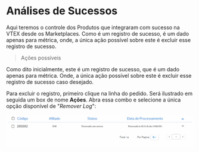 # Análises de Sucessos
Aqui teremos o controle dos Produtos que integraram com sucesso na VTEX desde os Marketplaces. Como é um registro de sucesso, é um dado apenas para métrica, onde, a única ação possível sobre este é excluir esse registro de sucesso.
> Ações possíveis

Como dito inicialmente, este é um registro de sucesso, que é um dado apenas para métrica. Onde, a única ação possível sobre este é excluir esse registro de sucesso caso desejado.

Para excluir o registro, primeiro clique na linha do pedido. Será ilustrado em seguida um box de nome **Ações**. Abra essa combo e selecione a única opção disponível de "*Remover Log*":

![Análise sucesso Produto](V_produto_sucesso.gif)
